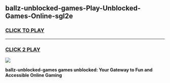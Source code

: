 
## ballz-unblocked-games-Play-Unblocked-Games-Online-sgl2e
<h3>
<a href="https://premium76.site?title=ballz-unblocked-games&ref=24A">CLICK TO PLAY</a></h3>
<hr>

<h3>
<a href="https://premium76.site?title=ballz-unblocked-games&ref=24A">CLICK 2 PLAY</a>
  
</h3>

<a href="https://premium76.site?title=ballz-unblocked-games&ref=24A"><img src="https://clearcache.store/games.png"></a>


**ballz-unblocked-games games unblocked: Your Gateway to Fun and Accessible Online Gaming**
